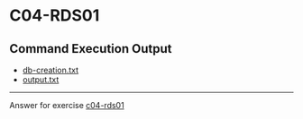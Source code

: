 # C04-RDS01

## Command Execution Output
- [db-creation.txt](db-creation.txt)
- [output.txt](output.txt)

<!-- Don't change anything below this point-->
<!-- Before commiting, remove both commented lines--> 
***
Answer for exercise [c04-rds01](https://github.com/devopsacademyau/academy/blob/b23ccbf7c6865c51c2776a3b5bd4967f3cedd464/classes/05class/exercises/c04-rds01/README.md)